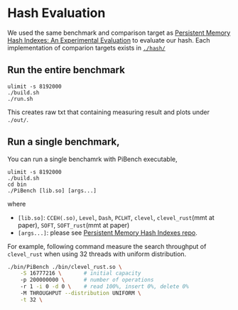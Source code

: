 
# Hash Evaluation

We used the same benchmark and comparison target as [Persistent Memory Hash Indexes: An Experimental Evaluation](http://vldb.org/pvldb/vol14/p785-chen.pdf) to evaluate our hash. Each implementation of comparion targets exists in [`./hash/`](./hash/)

## Run the entire benchmark

```
ulimit -s 8192000
./build.sh
./run.sh
```

This creates raw txt that containing measuring result and plots under `./out/`.

## Run a single benchmark,

You can run a single benchamrk with PiBench executable,

```
ulimit -s 8192000
./build.sh
cd bin
./PiBench [lib.so] [args...]
```

where
- `[lib.so]`: `CCEH(.so)`, `Level`, `Dash`, `PCLHT`, `clevel`, `clevel_rust`(mmt at paper), `SOFT`, `SOFT_rust`(mmt at paper)
- `[args...]`: please see [Persistent Memory Hash Indexes repo](https://github.com/HNUSystemsLab/HashEvaluation#run-with-pibench).

For example, following command measure the search throughput of `clevel_rust` when using 32 threads with uniform distribution.

```bash
./bin/PiBench ./bin/clevel_rust.so \
    -S 16777216 \       # initial capacity
    -p 200000000 \      # number of operations
    -r 1 -i 0 -d 0 \    # read 100%, insert 0%, delete 0%
    -M THROUGHPUT --distribution UNIFORM \
    -t 32 \
```



